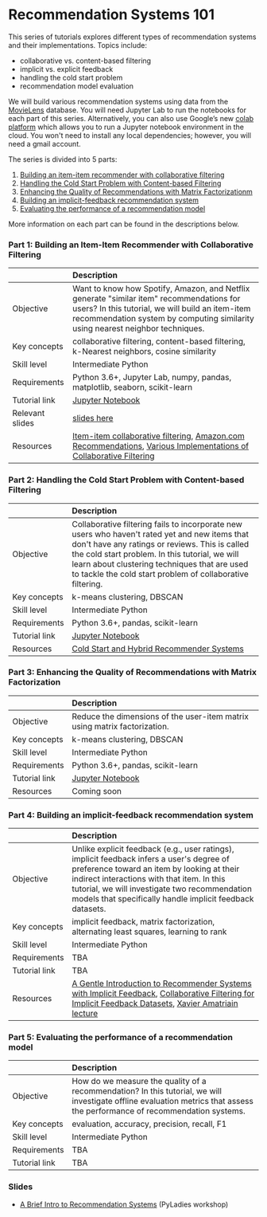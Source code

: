 # Recommendation Systems 101

This series of tutorials explores different types of recommendation systems and their implementations. Topics include:

- collaborative vs. content-based filtering
- implicit vs. explicit feedback
- handling the cold start problem
- recommendation model evaluation

We will build various recommendation systems using data from the [MovieLens](https://movielens.org/) database. You will need Jupyter Lab to run the notebooks for each part of this series. Alternatively, you can also use Google’s new [colab platform](https://colab.research.google.com) which allows you to run a Jupyter notebook environment in the cloud. You won't need to install any local dependencies; however, you will need a gmail account. 

The series is divided into 5 parts:

1. [Building an item-item recommender with collaborative filtering](#part-1-building-an-item-item-recommender-with-collaborative-filtering)
2. [Handling the Cold Start Problem with Content-based Filtering](#part-2-handling-the-cold-start-problem-with-content-based-filtering)
3. [Enhancing the Quality of Recommendations with Matrix Factorizationm](#part-3-enhancing-the-quality-of-recommendations-with-matrix-factorization)
4. [Building an implicit-feedback recommendation system](#part-4-building-an-implicit-feedback-recommendation-system)
5. [Evaluating the performance of a recommendation model](#part-5-evaluating-the-performance-of-a-recommendation-model) 

More information on each part can be found in the descriptions below.

### Part 1: Building an Item-Item Recommender with Collaborative Filtering

| |Description |
|:-----------|:----------|
|Objective|Want to know how Spotify, Amazon, and Netflix generate "similar item" recommendations for users? In this tutorial, we will build an item-item recommendation system by computing similarity using nearest neighbor techniques.|
|Key concepts|collaborative filtering, content-based filtering, k-Nearest neighbors, cosine similarity|
|Skill level|Intermediate Python|
|Requirements|Python 3.6+, Jupyter Lab, numpy, pandas, matplotlib, seaborn, scikit-learn|
|Tutorial link|[Jupyter Notebook](part-1-item-item-recommender.ipynb)|
|Relevant slides|[slides here](https://github.com/topspinj/presentations/recommendation-systems)|
|Resources|[Item-item collaborative filtering](https://www.wikiwand.com/en/Item-item_collaborative_filtering), [Amazon.com Recommendations](https://www.cs.umd.edu/~samir/498/Amazon-Recommendations.pdf), [Various Implementations of Collaborative Filtering](https://towardsdatascience.com/various-implementations-of-collaborative-filtering-100385c6dfe0) |

### Part 2: Handling the Cold Start Problem with Content-based Filtering

| |Description |
|:-----------|:----------|
|Objective|Collaborative filtering fails to incorporate new users who haven't rated yet and new items that don't have any ratings or reviews. This is called the cold start problem. In this tutorial, we will learn about clustering techniques that are used to tackle the cold start problem of collaborative filtering.|
|Key concepts|k-means clustering, DBSCAN|
|Skill level|Intermediate Python|
|Requirements|Python 3.6+, pandas, scikit-learn|
|Tutorial link|[Jupyter Notebook](part-2-cold-start-problem.ipynb)|
|Resources|[Cold Start and Hybrid Recommender Systems](https://www.youtube.com/watch?v=wEbatX4J-1g)|

### Part 3: Enhancing the Quality of Recommendations with Matrix Factorization

| |Description |
|:-----------|:----------|
|Objective|Reduce the dimensions of the user-item matrix using matrix factorization.|
|Key concepts|k-means clustering, DBSCAN|
|Skill level|Intermediate Python|
|Requirements|Python 3.6+, pandas, scikit-learn|
|Tutorial link|[Jupyter Notebook](part-3-matrix-factorizationipynb)|
|Resources|Coming soon|


### Part 4: Building an implicit-feedback recommendation system

| |Description |
|:-----------|:----------|
|Objective|Unlike explicit feedback (e.g., user ratings), implicit feedback infers a user's degree of preference toward an item by looking at their indirect interactions with that item. In this tutorial, we will investigate two recommendation models that specifically handle implicit feedback datasets.|
|Key concepts|implicit feedback, matrix factorization, alternating least squares, learning to rank|
|Skill level|Intermediate Python|
|Requirements|TBA|
|Tutorial link|TBA|
|Resources|[A Gentle Introduction to Recommender Systems with Implicit Feedback](https://jessesw.com/Rec-System/), [Collaborative Filtering for Implicit Feedback Datasets](http://yifanhu.net/PUB/cf.pdf), [Xavier Amatriain lecture](https://www.youtube.com/watch?v=bLhq63ygoU8)|


### Part 5: Evaluating the performance of a recommendation model

| |Description |
|:-----------|:----------|
|Objective|How do we measure the quality of a recommendation? In this tutorial, we will investigate offline evaluation metrics that assess the performance of recommendation systems.|
|Key concepts|evaluation, accuracy, precision, recall, F1|
|Skill level|Intermediate Python|
|Requirements|TBA|
|Tutorial link|TBA|


### Slides

- [A Brief Intro to Recommendation Systems](https://github.com/topspinj/presentations/recommendation-systems) (PyLadies workshop)


